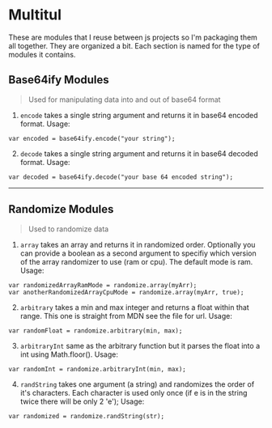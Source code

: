# Multitul  
These are modules that I reuse between js projects so I'm packaging them all together. They are organized a bit. Each section is named for the type of modules it contains.



## Base64ify Modules
> Used for manipulating data into and out of base64 format
1. ```encode```
takes a single string argument and returns it in base64 encoded format.
Usage:
```
var encoded = base64ify.encode("your string");
```

2. ```decode```
takes a single string argument and returns it in base64 decoded format.
Usage:
```
var decoded = base64ify.decode("your base 64 encoded string");
```

-------

## Randomize Modules
> Used to randomize data
1. ```array```
takes an array and returns it in randomized order. Optionally you can provide a boolean as a second argument to specifiy which version of the array randomizer to use (ram or cpu). The default mode is ram.
Usage:
```
var randomizedArrayRamMode = randomize.array(myArr);
var anotherRandomizedArrayCpuMode = randomize.array(myArr, true);
```


2. ```arbitrary```
takes a min and max integer and returns a float within that range. This one is straight from MDN see the file for url.
Usage:
```
var randomFloat = randomize.arbitrary(min, max);
```

3. ```arbitraryInt```
same as the arbitrary function but it parses the float into a int using Math.floor().
Usage:
```
var randomInt = randomize.arbitraryInt(min, max);
```

4. ```randString```
takes one argument (a string) and randomizes the order of it's characters. Each character is used only once (if e is in the string twice there will be only 2 'e');
Usage:
```
var randomized = randomize.randString(str);
```
